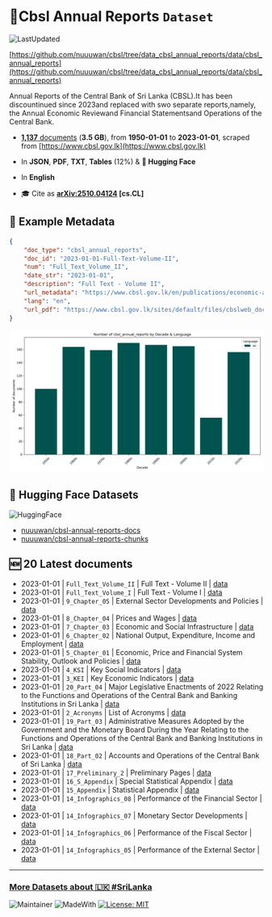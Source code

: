 # 📙Cbsl Annual Reports `Dataset`

![LastUpdated](https://img.shields.io/badge/last_updated-2025--10--30_04:40:58-green)

[https://github.com/nuuuwan/cbsl/tree/data_cbsl_annual_reports/data/cbsl_annual_reports](https://github.com/nuuuwan/cbsl/tree/data_cbsl_annual_reports/data/cbsl_annual_reports)

Annual Reports of the Central Bank of Sri Lanka (CBSL).It has been discountinued since 2023and replaced with swo separate reports,namely, the Annual Economic Reviewand Financial Statementsand Operations of the Central Bank.

- [**1,137** documents](https://github.com/nuuuwan/cbsl/tree/data_cbsl_annual_reports/data/cbsl_annual_reports) (**3.5 GB**), from **1950-01-01** to **2023-01-01**, scraped from [https://www.cbsl.gov.lk](https://www.cbsl.gov.lk)

- In **JSON**, **PDF**, **TXT**, **Tables** (12%) & **🤗 Hugging Face**

- In **English**

- 🎓 Cite as **[arXiv:2510.04124](https://arxiv.org/abs/2510.04124) [cs.CL]**

## 📝 Example Metadata

```json
{
    "doc_type": "cbsl_annual_reports",
    "doc_id": "2023-01-01-Full-Text-Volume-II",
    "num": "Full_Text_Volume_II",
    "date_str": "2023-01-01",
    "description": "Full Text - Volume II",
    "url_metadata": "https://www.cbsl.gov.lk/en/publications/economic-and-financial-reports/annual-reports/annual-report-2022",
    "lang": "en",
    "url_pdf": "https://www.cbsl.gov.lk/sites/default/files/cbslweb_documents/publications/annual_report/2022/en/Full_Text_Volume_II.pdf"
}
```

![Chart](https://raw.githubusercontent.com/nuuuwan/cbsl/refs/heads/data_cbsl_annual_reports/data/cbsl_annual_reports/docs_by_decade_and_lang.png)

## 🤗 Hugging Face Datasets

![HuggingFace](https://img.shields.io/badge/-HuggingFace-FDEE21?style=for-the-badge&logo=HuggingFace)

- [nuuuwan/cbsl-annual-reports-docs](https://huggingface.co/datasets/nuuuwan/cbsl-annual-reports-docs)
- [nuuuwan/cbsl-annual-reports-chunks](https://huggingface.co/datasets/nuuuwan/cbsl-annual-reports-chunks)

## 🆕 20 Latest documents

- 2023-01-01 | `Full_Text_Volume_II` | Full Text - Volume II | [data](https://github.com/nuuuwan/cbsl/tree/data_cbsl_annual_reports/data/cbsl_annual_reports/2020s/2023/2023-01-01-Full-Text-Volume-II)
- 2023-01-01 | `Full_Text_Volume_I` | Full Text - Volume I | [data](https://github.com/nuuuwan/cbsl/tree/data_cbsl_annual_reports/data/cbsl_annual_reports/2020s/2023/2023-01-01-Full-Text-Volume-I)
- 2023-01-01 | `9_Chapter_05` | External Sector Developments and Policies | [data](https://github.com/nuuuwan/cbsl/tree/data_cbsl_annual_reports/data/cbsl_annual_reports/2020s/2023/2023-01-01-9-Chapter-05)
- 2023-01-01 | `8_Chapter_04` | Prices and Wages | [data](https://github.com/nuuuwan/cbsl/tree/data_cbsl_annual_reports/data/cbsl_annual_reports/2020s/2023/2023-01-01-8-Chapter-04)
- 2023-01-01 | `7_Chapter_03` | Economic and Social Infrastructure | [data](https://github.com/nuuuwan/cbsl/tree/data_cbsl_annual_reports/data/cbsl_annual_reports/2020s/2023/2023-01-01-7-Chapter-03)
- 2023-01-01 | `6_Chapter_02` | National Output, Expenditure, Income and Employment | [data](https://github.com/nuuuwan/cbsl/tree/data_cbsl_annual_reports/data/cbsl_annual_reports/2020s/2023/2023-01-01-6-Chapter-02)
- 2023-01-01 | `5_Chapter_01` | Economic, Price and Financial System Stability, Outlook and Policies | [data](https://github.com/nuuuwan/cbsl/tree/data_cbsl_annual_reports/data/cbsl_annual_reports/2020s/2023/2023-01-01-5-Chapter-01)
- 2023-01-01 | `4_KSI` | Key Social Indicators | [data](https://github.com/nuuuwan/cbsl/tree/data_cbsl_annual_reports/data/cbsl_annual_reports/2020s/2023/2023-01-01-4-KSI)
- 2023-01-01 | `3_KEI` | Key Economic Indicators | [data](https://github.com/nuuuwan/cbsl/tree/data_cbsl_annual_reports/data/cbsl_annual_reports/2020s/2023/2023-01-01-3-KEI)
- 2023-01-01 | `20_Part_04` | Major Legislative Enactments of 2022 Relating to the Functions and Operations of the Central Bank and Banking Institutions in Sri Lanka | [data](https://github.com/nuuuwan/cbsl/tree/data_cbsl_annual_reports/data/cbsl_annual_reports/2020s/2023/2023-01-01-20-Part-04)
- 2023-01-01 | `2_Acronyms` | List of Acronyms | [data](https://github.com/nuuuwan/cbsl/tree/data_cbsl_annual_reports/data/cbsl_annual_reports/2020s/2023/2023-01-01-2-Acronyms)
- 2023-01-01 | `19_Part_03` | Administrative Measures Adopted by the Government and the Monetary Board During the Year Relating to the Functions and Operations of the Central Bank and Banking Institutions in Sri Lanka | [data](https://github.com/nuuuwan/cbsl/tree/data_cbsl_annual_reports/data/cbsl_annual_reports/2020s/2023/2023-01-01-19-Part-03)
- 2023-01-01 | `18_Part_02` | Accounts and Operations of the Central Bank of Sri Lanka | [data](https://github.com/nuuuwan/cbsl/tree/data_cbsl_annual_reports/data/cbsl_annual_reports/2020s/2023/2023-01-01-18-Part-02)
- 2023-01-01 | `17_Preliminary_2` | Preliminary Pages | [data](https://github.com/nuuuwan/cbsl/tree/data_cbsl_annual_reports/data/cbsl_annual_reports/2020s/2023/2023-01-01-17-Preliminary-2)
- 2023-01-01 | `16_S_Appendix` | Special Statistical Appendix | [data](https://github.com/nuuuwan/cbsl/tree/data_cbsl_annual_reports/data/cbsl_annual_reports/2020s/2023/2023-01-01-16-S-Appendix)
- 2023-01-01 | `15_Appendix` | Statistical Appendix | [data](https://github.com/nuuuwan/cbsl/tree/data_cbsl_annual_reports/data/cbsl_annual_reports/2020s/2023/2023-01-01-15-Appendix)
- 2023-01-01 | `14_Infographics_08` | Performance of the Financial Sector | [data](https://github.com/nuuuwan/cbsl/tree/data_cbsl_annual_reports/data/cbsl_annual_reports/2020s/2023/2023-01-01-14-Infographics-08)
- 2023-01-01 | `14_Infographics_07` | Monetary Sector Developments | [data](https://github.com/nuuuwan/cbsl/tree/data_cbsl_annual_reports/data/cbsl_annual_reports/2020s/2023/2023-01-01-14-Infographics-07)
- 2023-01-01 | `14_Infographics_06` | Performance of the Fiscal Sector | [data](https://github.com/nuuuwan/cbsl/tree/data_cbsl_annual_reports/data/cbsl_annual_reports/2020s/2023/2023-01-01-14-Infographics-06)
- 2023-01-01 | `14_Infographics_05` | Performance of the External Sector | [data](https://github.com/nuuuwan/cbsl/tree/data_cbsl_annual_reports/data/cbsl_annual_reports/2020s/2023/2023-01-01-14-Infographics-05)

---

### [More Datasets about 🇱🇰 #SriLanka](https://github.com/nuuuwan/lk_datasets)

![Maintainer](https://img.shields.io/badge/maintainer-nuuuwan-red)
![MadeWith](https://img.shields.io/badge/made_with-python-blue)
[![License: MIT](https://img.shields.io/badge/License-MIT-yellow.svg)](https://opensource.org/licenses/MIT)
